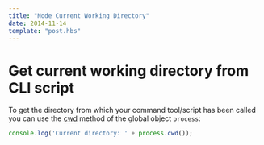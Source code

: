```yaml
---
title: "Node Current Working Directory"
date: 2014-11-14
template: "post.hbs"
---
```


# Get current working directory from CLI script

To get the directory from which your command tool/script has been called you can use the [cwd][1] method of the global object `process`:

```javascript
console.log('Current directory: ' + process.cwd());
```


[1]: http://nodejs.org/api/process.html#process_process

